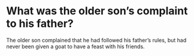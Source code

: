 # What was the older son’s complaint to his father?

The older son complained that he had followed his father’s rules, but had never been given a goat to have a feast with his friends.
